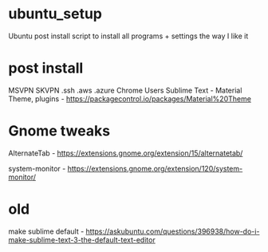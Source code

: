 # ubuntu_setup
Ubuntu post install script to install all programs + settings the way I like it

# post install

MSVPN
SKVPN
.ssh
.aws
.azure
Chrome Users
Sublime Text - Material Theme, plugins - https://packagecontrol.io/packages/Material%20Theme


# Gnome tweaks

AlternateTab - https://extensions.gnome.org/extension/15/alternatetab/

system-monitor - https://extensions.gnome.org/extension/120/system-monitor/


# old 

make sublime default - https://askubuntu.com/questions/396938/how-do-i-make-sublime-text-3-the-default-text-editor

